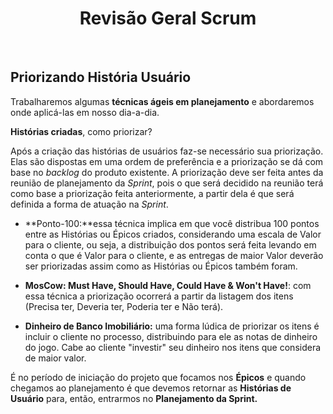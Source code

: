 <div align="center">

# Revisão Geral Scrum

</div>

<br>

## Priorizando História Usuário

Trabalharemos algumas **técnicas ágeis em planejamento** e abordaremos onde aplicá-las em nosso dia-a-dia.

**Histórias criadas**, como priorizar?

Após a criação das histórias de usuários faz-se necessário sua priorização. Elas são dispostas em uma ordem de preferência e a priorização se dá com base no *backlog* do produto existente. A priorização deve ser feita antes da reunião de planejamento da *Sprint*, pois o que será decidido na reunião terá como base a priorização feita anteriormente, a partir dela é que será definida a forma de atuação na *Sprint*. 

- **Ponto-100:**essa técnica implica em que você distribua 100 pontos entre as Histórias ou Épicos criados, considerando uma escala de Valor para o cliente, ou seja, a distribuição dos pontos será feita levando em conta o que é Valor para o cliente, e as entregas de maior Valor deverão ser priorizadas assim como as Histórias ou Épicos também foram.

- **MosCow: Must Have, Should Have, Could Have & Won't Have!**: com essa técnica a priorização ocorrerá a partir da listagem dos itens (Precisa ter, Deveria ter, Poderia ter e Não terá).

- **Dinheiro de Banco Imobiliário:** uma forma lúdica de priorizar os itens é incluir o cliente no processo, distribuindo para ele as notas de dinheiro do jogo. Cabe ao cliente "investir" seu dinheiro nos itens que considera de maior valor.

É no período de iniciação do projeto que focamos nos **Épicos** e quando chegamos ao planejamento é que devemos retornar as **Histórias de Usuário** para, então, entrarmos no **Planejamento da Sprint.**